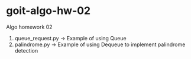 # goit-algo-hw-02
Algo homework 02

1. queue_request.py -> Example of using Queue
2. palindrome.py -> Example of using Dequeue to implement palindrome detection
